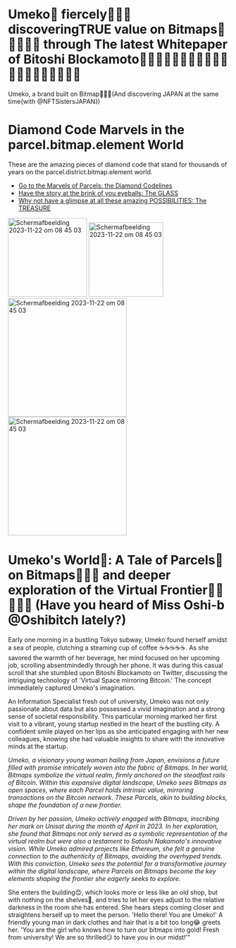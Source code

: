 # Umeko🔶 fiercely🔶🔶🔶 discoveringTRUE value on Bitmaps🔷💍💎💍🔷 through The latest Whitepaper of Bitoshi Blockamoto🔶💎💠💎🔶🔶💎💠💎🔶🔶💎💠💎🔶🔶💎💠💎🔶
Umeko, a brand built on Bitmap🔷💎🔷(And discovering JAPAN at the same time{with @NFTSistersJAPAN})

# Diamond Code Marvels in the parcel.bitmap.element World
These are the amazing pieces of diamond code that stand for thousands of years on the parcel.district.bitmap.element world.
- [Go to the Marvels of Parcels: the Diamond Codelines](/docs/codebase.md)
- [Have the story at the brink of you eyeballs: The GLASS](/docs/story.md)
- [Why not have a glimpse at all these amazing POSSIBILITIES: The TREASURE](/docs/usecases.md)

<img width="179" alt="Scherm­afbeelding 2023-11-22 om 08 45 03" src="https://github.com/wiard/Umeko/assets/900114/a58a5366-27ce-43c3-9054-a1f14505afe4">
<img width="169" alt="Scherm­afbeelding 2023-11-22 om 08 45 03" src="https://github.com/wiard/Umeko/assets/900114/b30821ae-e5ce-4f7e-ba36-2177765e30e5">
<img width="269" alt="Scherm­afbeelding 2023-11-22 om 08 45 03" src="https://github.com/wiard/Umeko/assets/900114/52a00917-3acf-4ab1-ae51-26cd8b4018ab">
<img width="269" alt="Scherm­afbeelding 2023-11-22 om 08 45 03" src="https://github.com/wiard/Umeko/assets/900114/13e99b26-0ecc-4251-9482-0251fc4fbf0b">


# Umeko's World💍: A Tale of Parcels💎 on Bitmaps🔶💎🔶 and deeper exploration of the Virtual Frontier🔷💍💎💍🔷 (Have you heard of Miss Oshi-b @Oshibitch lately?)


Early one morning in a bustling Tokyo subway, Umeko found herself amidst a sea of people, clutching a steaming cup of coffee ☕️☕️☕️☕️☕️. As she savored the warmth of her beverage, her mind focused on her upcoming job, scrolling absentmindedly through her phone. It was during this casual scroll that she stumbled upon Bitoshi Blockamoto on Twitter, discussing the intriguing technology of 'Virtual Space mirroring Bitcoin.' The concept immediately captured Umeko's imagination.

An Information Specialist fresh out of university, Umeko was not only passionate about data but also possessed a vivid imagination and a strong sense of societal responsibility. This particular morning marked her first visit to a vibrant, young startup nestled in the heart of the bustling city. A confident smile played on her lips as she anticipated engaging with her new colleagues, knowing she had valuable insights to share with the innovative minds at the startup.

*Umeko, a visionary young woman hailing from Japan, envisions a future filled with promise intricately woven into the fabric of Bitmaps. In her world, Bitmaps symbolize the virtual realm, firmly anchored on the steadfast rails of Bitcoin. Within this expansive digital landscape, Umeko sees Bitmaps as open spaces, where each Parcel holds intrinsic value, mirroring transactions on the Bitcoin network. These Parcels, akin to building blocks, shape the foundation of a new frontier.*

*Driven by her passion, Umeko actively engaged with Bitmaps, inscribing her mark on Unisat during the month of April in 2023. In her exploration, she found that Bitmaps not only served as a symbolic representation of the virtual realm but were also a testament to Satoshi Nakamoto's innovative vision. While Umeko admired projects like Ethereum, she felt a genuine connection to the authenticity of Bitmaps, avoiding the overhyped trends. With this conviction, Umeko sees the potential for a transformative journey within the digital landscape, where Parcels on Bitmaps become the key elements shaping the frontier she eagerly seeks to explore.*


She enters the building😊, which looks more or less like an old shop, but with nothing on the shelves🤣, and tries to let her eyes adjust to the relative darkness in the room she has entered. She hears steps coming closer and straightens herself up to meet the person. 'Hello there! You are Umeko!' A friendly young man in dark clothes and hair that is a bit too long😂 greets her. 'You are the girl who knows how to turn our bitmaps into gold! Fresh from university! We are so thrilled😏 to have you in our midst!'"




